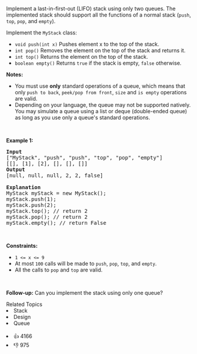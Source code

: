 <p>Implement a last-in-first-out (LIFO) stack using only two queues. The implemented stack should support all the functions of a normal stack (<code>push</code>, <code>top</code>, <code>pop</code>, and <code>empty</code>).</p>

<p>Implement the <code>MyStack</code> class:</p>

<ul> 
 <li><code>void push(int x)</code> Pushes element x to the top of the stack.</li> 
 <li><code>int pop()</code> Removes the element on the top of the stack and returns it.</li> 
 <li><code>int top()</code> Returns the element on the top of the stack.</li> 
 <li><code>boolean empty()</code> Returns <code>true</code> if the stack is empty, <code>false</code> otherwise.</li> 
</ul>

<p><b>Notes:</b></p>

<ul> 
 <li>You must use <strong>only</strong> standard operations of a queue, which means that only <code>push to back</code>, <code>peek/pop from front</code>, <code>size</code> and <code>is empty</code> operations are valid.</li> 
 <li>Depending on your language, the queue may not be supported natively. You may simulate a queue using a list or deque (double-ended queue) as long as you use only a queue's standard operations.</li> 
</ul>

<p>&nbsp;</p> 
<p><strong class="example">Example 1:</strong></p>

<pre>
<strong>Input</strong>
["MyStack", "push", "push", "top", "pop", "empty"]
[[], [1], [2], [], [], []]
<strong>Output</strong>
[null, null, null, 2, 2, false]

<strong>Explanation</strong>
MyStack myStack = new MyStack();
myStack.push(1);
myStack.push(2);
myStack.top(); // return 2
myStack.pop(); // return 2
myStack.empty(); // return False
</pre>

<p>&nbsp;</p> 
<p><strong>Constraints:</strong></p>

<ul> 
 <li><code>1 &lt;= x &lt;= 9</code></li> 
 <li>At most <code>100</code> calls will be made to <code>push</code>, <code>pop</code>, <code>top</code>, and <code>empty</code>.</li> 
 <li>All the calls to <code>pop</code> and <code>top</code> are valid.</li> 
</ul>

<p>&nbsp;</p> 
<p><strong>Follow-up:</strong> Can you implement the stack using only one queue?</p>

<div><div>Related Topics</div><div><li>Stack</li><li>Design</li><li>Queue</li></div></div><br><div><li>👍 4166</li><li>👎 975</li></div>